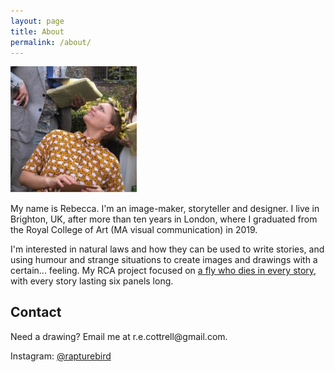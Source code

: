 ```yaml
---
layout: page
title: About
permalink: /about/
---
```


<div class="text">

<img src="/assets/images/me.jpg" width="40%">
<p></p>
<p>
My name is Rebecca. I'm an image-maker, storyteller and designer. I live in Brighton, UK, after more than ten years in London, where I graduated from the Royal College of Art (MA visual communication) in 2019.</p>

<p>
I'm interested in natural laws and how they can be used to write stories, and using humour and strange situations to create images and drawings with a certain... feeling. My RCA project focused on <a href="/fly-comics">a fly who dies in every story</a>, with every story lasting six panels long.</p>


<h2>Contact</h2>
<p>Need a drawing? Email me at r.e.cottrell@gmail.com.</p>

<p>Instagram: <a rel="me" href="https://instagram.com/rapturebird">@rapturebird</a></p>